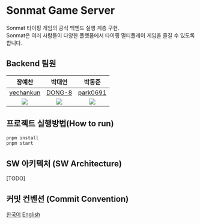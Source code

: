 # Sonmat Game Server

Sonmat 타이핑 게임의 공식 백엔드 실행 계층 구현.  
Sonmat은 여러 사람들이 다양한 플랫폼에서 타이핑 멀티플레이 게임을 즐길 수 있도록 합니다.

## Backend 팀원

|                          장예찬                           |                          박대언                           |                          박동준                           |
| :-------------------------------------------------------: | :-------------------------------------------------------: | :-------------------------------------------------------: |
|         [yechankun](https://github.com/yechankun)         |            [DONG-8](https://github.com/DONG-8)            |          [park0691](https://github.com/park0691)          |
| ![](https://avatars.githubusercontent.com/u/44011226?v=4) | ![](https://avatars.githubusercontent.com/u/38274672?v=4) | ![](https://avatars.githubusercontent.com/u/70469055?v=4) |

## 프로젝트 실행방법(How to run)

```bash
pnpm install
pnpm start
```

## SW 아키텍처 (SW Architecture)

[TODO]

## 커밋 컨벤션 (Commit Convention)

[한국어](commit-convention.ko.md) [English](commit-convention.md)
